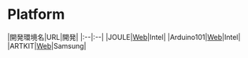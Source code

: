 
# Platform

|開発環境名|URL|開発|
|:--|:--|
|JOULE|[Web](https://software.intel.com/en-us/iot/hardware/joule)|Intel|
|Arduino101|[Web](https://www.arduino.cc/en/Main/ArduinoBoard101)|Intel|
|ARTKIT|[Web](https://www.artik.io/modules/order/)|Samsung|